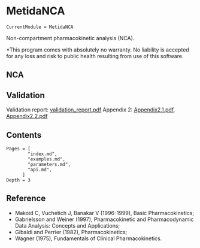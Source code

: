 # MetidaNCA

```@meta
CurrentModule = MetidaNCA
```

Non-compartment pharmacokinetic analysis (NCA).

*This program comes with absolutely no warranty. No liability is accepted for any loss and risk to public health resulting from use of this software.

## NCA

## Validation

Validation report: [validation_report.pdf](./validation_report.pdf)
Appendix 2: [Appendix2.1.pdf](./pdf/Appendix2.1.pdf), [Appendix2.2.pdf](./pdf/Appendix2.2.pdf)

## Contents

```@contents
Pages = [
        "index.md",
        "examples.md",
        "parameters.md",
        "api.md",
      ]
Depth = 3
```

## Reference

* Makoid C, Vuchetich J, Banakar V (1996-1999), Basic Pharmacokinetics;
* Gabrielsson and Weiner (1997), Pharmacokinetic and Pharmacodynamic Data Analysis: Concepts and Applications;
* Gibaldi and Perrier (1982), Pharmacokinetics;
* Wagner (1975), Fundamentals of Clinical Pharmacokinetics.
